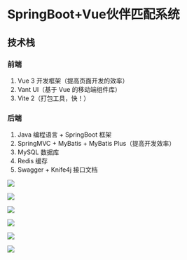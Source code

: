 # SpringBoot+Vue伙伴匹配系统

## 技术栈

### 前端

1. Vue 3 开发框架（提高页面开发的效率）
2. Vant UI（基于 Vue 的移动端组件库）
3. Vite 2（打包工具，快！）

### 后端

1. Java 编程语言 + SpringBoot 框架
2. SpringMVC + MyBatis + MyBatis Plus（提高开发效率）
3. MySQL 数据库
4. Redis 缓存
5. Swagger + Knife4j 接口文档                                                                                                                                                                                                                                                                                                                                                                                                                                                                                                                                                                                                                                                                                                                                                                                                                                                    

![](images\2.png)

![](images\6.png)

![](images\3.png)

![](images\1.png)

![](images\1.png)

![](images\5.png)